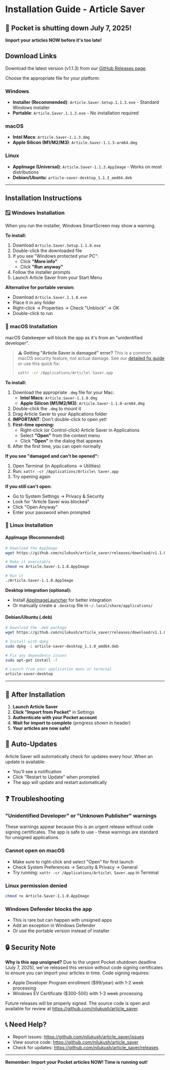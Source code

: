 # Installation Guide - Article Saver

## 🚨 Pocket is shutting down July 7, 2025!
**Import your articles NOW before it's too late!**

## Download Links

Download the latest version (v1.1.3) from our [GitHub Releases page](https://github.com/nilukush/article_saver/releases/latest).

Choose the appropriate file for your platform:

### Windows
- **Installer (Recommended)**: `Article.Saver.Setup.1.1.3.exe` - Standard Windows installer
- **Portable**: `Article.Saver.1.1.3.exe` - No installation required

### macOS
- **Intel Macs**: `Article.Saver-1.1.3.dmg`
- **Apple Silicon (M1/M2/M3)**: `Article.Saver-1.1.3-arm64.dmg`

### Linux
- **AppImage (Universal)**: `Article.Saver-1.1.3.AppImage` - Works on most distributions
- **Debian/Ubuntu**: `article-saver-desktop_1.1.3_amd64.deb`

---

## Installation Instructions

### 🪟 Windows Installation

When you run the installer, Windows SmartScreen may show a warning.

**To install:**

1. Download `Article.Saver.Setup.1.1.0.exe`
2. Double-click the downloaded file
3. If you see "Windows protected your PC":
   - Click **"More info"**
   - Click **"Run anyway"**
4. Follow the installer prompts
5. Launch Article Saver from your Start Menu

**Alternative for portable version:**
- Download `Article.Saver.1.1.0.exe`
- Place it in any folder
- Right-click → Properties → Check "Unblock" → OK
- Double-click to run

### 🍎 macOS Installation

macOS Gatekeeper will block the app as it's from an "unidentified developer".

> **⚠️ Getting "Article Saver is damaged" error?** This is a common macOS security feature, not actual damage. See our [detailed fix guide](MACOS_DAMAGED_APP_FIX.md) or use this quick fix:
> ```bash
> xattr -cr /Applications/Article\ Saver.app
> ```

**To install:**

1. Download the appropriate `.dmg` file for your Mac:
   - **Intel Macs**: `Article.Saver-1.1.0.dmg`
   - **Apple Silicon (M1/M2/M3)**: `Article.Saver-1.1.0-arm64.dmg`
2. Double-click the `.dmg` to mount it
3. Drag Article Saver to your Applications folder
4. **IMPORTANT**: Don't double-click to open yet!
5. **First-time opening:**
   - Right-click (or Control-click) Article Saver in Applications
   - Select **"Open"** from the context menu
   - Click **"Open"** in the dialog that appears
6. After the first time, you can open normally

**If you see "damaged and can't be opened":**
1. Open Terminal (in Applications → Utilities)
2. Run: `xattr -cr /Applications/Article\ Saver.app`
3. Try opening again

**If you still can't open:**
- Go to System Settings → Privacy & Security
- Look for "Article Saver was blocked"
- Click "Open Anyway"
- Enter your password when prompted

### 🐧 Linux Installation

#### AppImage (Recommended)
```bash
# Download the AppImage
wget https://github.com/nilukush/article_saver/releases/download/v1.1.0/Article.Saver-1.1.0.AppImage

# Make it executable
chmod +x Article.Saver-1.1.0.AppImage

# Run it
./Article.Saver-1.1.0.AppImage
```

**Desktop integration (optional):**
- Install [AppImageLauncher](https://github.com/TheAssassin/AppImageLauncher) for better integration
- Or manually create a `.desktop` file in `~/.local/share/applications/`

#### Debian/Ubuntu (.deb)
```bash
# Download the .deb package
wget https://github.com/nilukush/article_saver/releases/download/v1.1.0/article-saver-desktop_1.1.0_amd64.deb

# Install with dpkg
sudo dpkg -i article-saver-desktop_1.1.0_amd64.deb

# Fix any dependency issues
sudo apt-get install -f

# Launch from your application menu or terminal
article-saver-desktop
```

---

## 🚀 After Installation

1. **Launch Article Saver**
2. **Click "Import from Pocket"** in Settings
3. **Authenticate with your Pocket account**
4. **Wait for import to complete** (progress shown in header)
5. **Your articles are now safe!**

## 🔄 Auto-Updates

Article Saver will automatically check for updates every hour. When an update is available:
- You'll see a notification
- Click "Restart to Update" when prompted
- The app will update and restart automatically

## ❓ Troubleshooting

### "Unidentified Developer" or "Unknown Publisher" warnings
These warnings appear because this is an urgent release without code signing certificates. The app is safe to use - these warnings are standard for unsigned applications.

### Cannot open on macOS
- Make sure to right-click and select "Open" for first launch
- Check System Preferences → Security & Privacy → General
- Try running: `xattr -cr /Applications/Article\ Saver.app` in Terminal

### Linux permission denied
```bash
chmod +x Article.Saver-1.1.0.AppImage
```

### Windows Defender blocks the app
- This is rare but can happen with unsigned apps
- Add an exception in Windows Defender
- Or use the portable version instead of installer

## 🔒 Security Note

**Why is this app unsigned?**
Due to the urgent Pocket shutdown deadline (July 7, 2025), we've released this version without code signing certificates to ensure you can import your articles in time. Code signing requires:
- Apple Developer Program enrollment ($99/year) with 1-2 week processing
- Windows EV Certificate ($300-500) with 1-3 week processing

Future releases will be properly signed. The source code is open and available for review at https://github.com/nilukush/article_saver.

## 📞 Need Help?

- Report issues: https://github.com/nilukush/article_saver/issues
- View source code: https://github.com/nilukush/article_saver
- Check for updates: https://github.com/nilukush/article_saver/releases

---

**Remember: Import your Pocket articles NOW! Time is running out!**